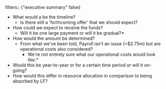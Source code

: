 filters:: {"executive summary" false}

- What would a be the timeline?
	- Is there still a 'forthcoming offer' that we should expect?
- How could we expect to receive the funds?
	- Will it be one large payment or will it be gradual?*
- How would the amount be determined?
	- From what we've been told, Payroll isn't an issue (~$2.75m) but are operational costs also considered?
		- We're not entirely sure what our operational costs would look like.*
- Would this be year-to-year or for a certain time period or will it on-going?
- How would this differ in resource allocation in comparison to being absorbed by LF?